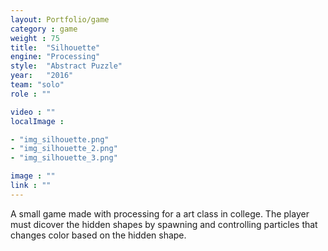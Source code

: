 ```yaml
---
layout: Portfolio/game
category : game
weight : 75
title:  "Silhouette"
engine: "Processing"
style:  "Abstract Puzzle"
year:   "2016"
team: "solo"
role : ""

video : ""
localImage : 

- "img_silhouette.png"
- "img_silhouette_2.png"
- "img_silhouette_3.png"

image : ""
link : ""
---
```

A small game made with processing for a art class in college. The player must dicover the hidden shapes by spawning and controlling particles that changes color based on the hidden shape. 